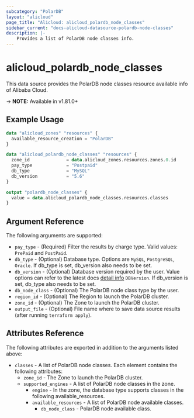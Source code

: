 ```yaml
---
subcategory: "PolarDB"
layout: "alicloud"
page_title: "Alicloud: alicloud_polardb_node_classes"
sidebar_current: "docs-alicloud-datasource-polardb-node-classes"
description: |-
    Provides a list of PolarDB node classes info.
---
```


# alicloud\_polardb\_node\_classes

This data source provides the PolarDB node classes resource available info of Alibaba Cloud.

-> **NOTE:** Available in v1.81.0+

## Example Usage

```terraform
data "alicloud_zones" "resources" {
  available_resource_creation = "PolarDB"
}

data "alicloud_polardb_node_classes" "resources" {
  zone_id              = data.alicloud_zones.resources.zones.0.id
  pay_type             = "Postpaid"
  db_type              = "MySQL"
  db_version           = "5.6"
}

output "polardb_node_classes" {
  value = data.alicloud_polardb_node_classes.resources.classes
}
```

## Argument Reference

The following arguments are supported:

* `pay_type` - (Required) Filter the results by charge type. Valid values: `PrePaid` and `PostPaid`.
* `db_type` - (Optional) Database type. Options are `MySQL`, `PostgreSQL`, `Oracle`. If db_type is set, db_version also needs to be set.
* `db_version` - (Optional) Database version required by the user. Value options can refer to the latest docs [detail info](https://www.alibabacloud.com/help/doc-detail/98169.htm) `DBVersion`. If db_version is set, db_type also needs to be set.
* `db_node_class` - (Optional) The PolarDB node class type by the user.
* `region_id` - (Optional) The Region to launch the PolarDB cluster.
* `zone_id` - (Optional) The Zone to launch the PolarDB cluster.
* `output_file` - (Optional) File name where to save data source results (after running `terraform apply`).

## Attributes Reference

The following attributes are exported in addition to the arguments listed above:

* `classes` - A list of PolarDB node classes. Each element contains the following attributes:
  * `zone_id` - The Zone to launch the PolarDB cluster.
  * `supported_engines` - A list of PolarDB node classes in the zone.
    * `engine` - In the zone, the database type supports classes in the following available_resources.
    * `available_resources` - A list of PolarDB node available classes.
      * `db_node_class` - PolarDB node available class.
